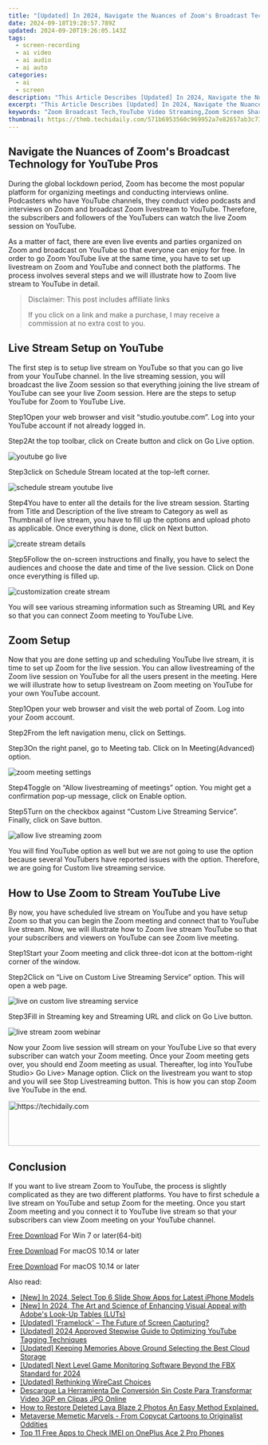 ```yaml
---
title: "[Updated] In 2024, Navigate the Nuances of Zoom's Broadcast Technology for YouTube Pros"
date: 2024-09-18T19:20:57.789Z
updated: 2024-09-20T19:26:05.143Z
tags: 
  - screen-recording
  - ai video
  - ai audio
  - ai auto
categories: 
  - ai
  - screen
description: "This Article Describes [Updated] In 2024, Navigate the Nuances of Zoom's Broadcast Technology for YouTube Pros"
excerpt: "This Article Describes [Updated] In 2024, Navigate the Nuances of Zoom's Broadcast Technology for YouTube Pros"
keywords: "Zoom Broadcast Tech,YouTube Video Streaming,Zoom Screen Sharing,Professional Video Conferencing,Zoom Tech Integration,Live Video Editors,Zoom for Broadcasters"
thumbnail: https://thmb.techidaily.com/571b6953560c969952a7e82657ab3c73d752ed211ca4fd673ea682421459ce79.png
---
```


## Navigate the Nuances of Zoom's Broadcast Technology for YouTube Pros

During the global lockdown period, Zoom has become the most popular platform for organizing meetings and conducting interviews online. Podcasters who have YouTube channels, they conduct video podcasts and interviews on Zoom and broadcast Zoom livestream to YouTube. Therefore, the subscribers and followers of the YouTubers can watch the live Zoom session on YouTube.

As a matter of fact, there are even live events and parties organized on Zoom and broadcast on YouTube so that everyone can enjoy for free. In order to go Zoom YouTube live at the same time, you have to set up livestream on Zoom and YouTube and connect both the platforms. The process involves several steps and we will illustrate how to Zoom live stream to YouTube in detail.

>  Disclaimer: This post includes affiliate links
>
>  If you click on a link and make a purchase, I may receive a commission at no extra cost to you.
>

## Live Stream Setup on YouTube

The first step is to setup live stream on YouTube so that you can go live from your YouTube channel. In the live streaming session, you will broadcast the live Zoom session so that everything joining the live stream of YouTube can see your live Zoom session. Here are the steps to setup YouTube for Zoom to YouTube Live.

Step1Open your web browser and visit “studio.youtube.com”. Log into your YouTube account if not already logged in.

Step2At the top toolbar, click on Create button and click on Go Live option.

![youtube go live](https://images.wondershare.com/filmora/article-images/2022/07/zoom-youtube-live-1.jpg)

Step3click on Schedule Stream located at the top-left corner.

![schedule stream youtube live](https://images.wondershare.com/filmora/article-images/2022/07/zoom-youtube-live-2.jpg)

Step4You have to enter all the details for the live stream session. Starting from Title and Description of the live stream to Category as well as Thumbnail of live stream, you have to fill up the options and upload photo as applicable. Once everything is done, click on Next button.

![create stream details](https://images.wondershare.com/filmora/article-images/2022/07/zoom-youtube-live-3.jpg)

Step5Follow the on-screen instructions and finally, you have to select the audiences and choose the date and time of the live session. Click on Done once everything is filled up.

![customization create stream](https://images.wondershare.com/filmora/article-images/2022/07/zoom-youtube-live-4.jpg)

You will see various streaming information such as Streaming URL and Key so that you can connect Zoom meeting to YouTube Live.

## Zoom Setup

Now that you are done setting up and scheduling YouTube live stream, it is time to set up Zoom for the live session. You can allow livestreaming of the Zoom live session on YouTube for all the users present in the meeting. Here we will illustrate how to setup livestream on Zoom meeting on YouTube for your own YouTube account.

Step1Open your web browser and visit the web portal of Zoom. Log into your Zoom account.

Step2From the left navigation menu, click on Settings.

Step3On the right panel, go to Meeting tab. Click on In Meeting(Advanced) option.

![zoom meeting settings](https://images.wondershare.com/filmora/article-images/2022/07/zoom-youtube-live-5.jpg)

Step4Toggle on “Allow livestreaming of meetings” option. You might get a confirmation pop-up message, click on Enable option.

Step5Turn on the checkbox against “Custom Live Streaming Service”. Finally, click on Save button.

![allow live streaming zoom](https://images.wondershare.com/filmora/article-images/2022/07/zoom-youtube-live-6.jpg)

You will find YouTube option as well but we are not going to use the option because several YouTubers have reported issues with the option. Therefore, we are going for Custom live streaming service.

## How to Use Zoom to Stream YouTube Live

By now, you have scheduled live stream on YouTube and you have setup Zoom so that you can begin the Zoom meeting and connect that to YouTube live stream. Now, we will illustrate how to Zoom live stream YouTube so that your subscribers and viewers on YouTube can see Zoom live meeting.

Step1Start your Zoom meeting and click three-dot icon at the bottom-right corner of the window.

Step2Click on “Live on Custom Live Streaming Service” option. This will open a web page.

![live on custom live streaming service](https://images.wondershare.com/filmora/article-images/2022/07/zoom-youtube-live-7.jpg)

Step3Fill in Streaming key and Streaming URL and click on Go Live button.

![live stream zoom webinar](https://images.wondershare.com/filmora/article-images/2022/07/zoom-youtube-live-8.jpg)

Now your Zoom live session will stream on your YouTube Live so that every subscriber can watch your Zoom meeting. Once your Zoom meeting gets over, you should end Zoom meeting as usual. Thereafter, log into YouTube Studio> Go Live> Manage option. Click on the livestream you want to stop and you will see Stop Livestreaming button. This is how you can stop Zoom live YouTube in the end.

<!-- affiliate ads begin -->
<a href="https://aligracehair.sjv.io/c/5597632/2027181/19272" target="_top" id="2027181">
  <img src="//a.impactradius-go.com/display-ad/19272-2027181" border="0" alt="https://techidaily.com" width="728" height="90"/>
</a>
<img height="0" width="0" src="https://aligracehair.sjv.io/i/5597632/2027181/19272" style="position:absolute;visibility:hidden;" border="0" />
<!-- affiliate ads end -->

## Conclusion

If you want to live stream Zoom to YouTube, the process is slightly complicated as they are two different platforms. You have to first schedule a live stream on YouTube and setup Zoom for the meeting. Once you start Zoom meeting and you connect it to YouTube live stream so that your subscribers can view Zoom meeting on your YouTube channel.

[Free Download](https://tools.techidaily.com/wondershare/filmora/download/) For Win 7 or later(64-bit)

[Free Download](https://tools.techidaily.com/wondershare/filmora/download/) For macOS 10.14 or later

[Free Download](https://tools.techidaily.com/wondershare/filmora/download/) For macOS 10.14 or later

<ins class="adsbygoogle"
     style="display:block"
     data-ad-format="autorelaxed"
     data-ad-client="ca-pub-7571918770474297"
     data-ad-slot="1223367746"></ins>

<ins class="adsbygoogle"
     style="display:block"
     data-ad-format="autorelaxed"
     data-ad-client="ca-pub-7571918770474297"
     data-ad-slot="1223367746"></ins>



<ins class="adsbygoogle"
     style="display:block"
     data-ad-client="ca-pub-7571918770474297"
     data-ad-slot="8358498916"
     data-ad-format="auto"
     data-full-width-responsive="true"></ins>


<span class="atpl-alsoreadstyle">Also read:</span>
<div><ul>
<li><a href="https://article-tips.techidaily.com/new-in-2024-select-top-6-slide-show-apps-for-latest-iphone-models/"><u>[New] In 2024, Select Top 6 Slide Show Apps for Latest iPhone Models</u></a></li>
<li><a href="https://article-tips.techidaily.com/new-in-2024-the-art-and-science-of-enhancing-visual-appeal-with-adobes-look-up-tables-luts/"><u>[New] In 2024, The Art and Science of Enhancing Visual Appeal with Adobe's Look-Up Tables (LUTs)</u></a></li>
<li><a href="https://video-capture.techidaily.com/updated-framelock-the-future-of-screen-capturing/"><u>[Updated] 'Framelock' – The Future of Screen Capturing?</u></a></li>
<li><a href="https://youtube-webster.techidaily.com/ed-2024-approved-stepwise-guide-to-optimizing-youtube-tagging-techniques/"><u>[Updated] 2024 Approved Stepwise Guide to Optimizing YouTube Tagging Techniques</u></a></li>
<li><a href="https://article-tips.techidaily.com/updated-keeping-memories-above-ground-selecting-the-best-cloud-storage/"><u>[Updated] Keeping Memories Above Ground Selecting the Best Cloud Storage</u></a></li>
<li><a href="https://remote-screen-capture.techidaily.com/updated-next-level-game-monitoring-software-beyond-the-fbx-standard-for-2024/"><u>[Updated] Next Level Game Monitoring Software Beyond the FBX Standard for 2024</u></a></li>
<li><a href="https://article-tips.techidaily.com/updated-rethinking-wirecast-choices/"><u>[Updated] Rethinking WireCast Choices</u></a></li>
<li><a href="https://win-howtos.techidaily.com/descargue-la-herramienta-de-conversion-sin-coste-para-transformar-video-3gp-en-clipas-jpg-online/"><u>Descargue La Herramienta De Conversión Sin Coste Para Transformar Video 3GP en Clipas JPG Online</u></a></li>
<li><a href="https://blog-min.techidaily.com/how-to-restore-deleted-lava-blaze-2-photos-an-easy-method-explained-by-fonelab-android-recover-photos/"><u>How to Restore Deleted Lava Blaze 2 Photos An Easy Method Explained.</u></a></li>
<li><a href="https://article-tips.techidaily.com/metaverse-memetic-marvels-from-copycat-cartoons-to-originalist-oddities/"><u>Metaverse Memetic Marvels - From Copycat Cartoons to Originalist Oddities</u></a></li>
<li><a href="https://sim-unlock.techidaily.com/top-11-free-apps-to-check-imei-on-oneplus-ace-2-pro-phones-by-drfone-android/"><u>Top 11 Free Apps to Check IMEI on OnePlus Ace 2 Pro Phones</u></a></li>
</ul></div>

